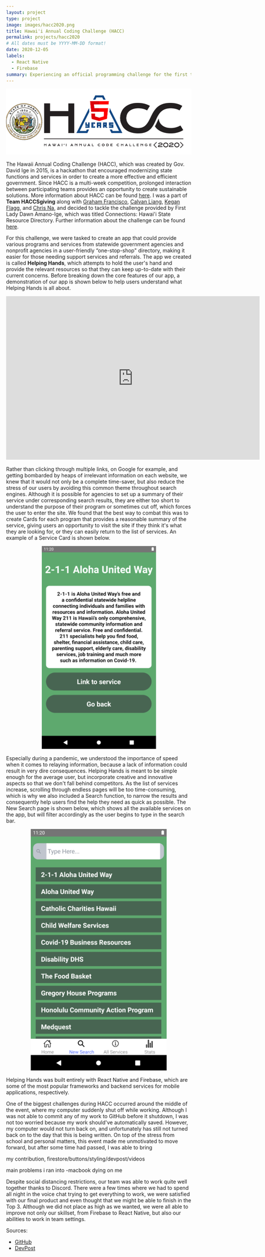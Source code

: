 ```yaml
---
layout: project
type: project
image: images/hacc2020.png
title: Hawai'i Annual Coding Challenge (HACC)
permalink: projects/hacc2020
# All dates must be YYYY-MM-DD format!
date: 2020-12-05
labels:
  - React Native
  - Firebase
summary: Experiencing an official programming challenge for the first time as a part of Team HACCsgiving.
---
```


<img class="ui huge middle image" src="../images/hacc2020.png">

The Hawaii Annual Coding Challenge (HACC), which was created by Gov. David Ige in 2015, is a hackathon that encouraged modernizing state functions and services in order to create a more effective and efficient government. Since HACC is a multi-week competition, prolonged interaction between participating teams provides an opportunity to create sustainable solutions. More information about HACC can be found <a href="https://hacc.hawaii.gov/">here</a>. I was a part of **Team HACCSgiving** along with <a href="https://github.com/gbfrancisco">Graham Francisco</a>, <a href="https://github.com/calvan-liang">Calvan Liang</a>, <a href="https://github.com/LukewarmCoffee">Kegan Flagg</a>, and <a href="https://github.com/chrisjna">Chris Na</a>, and decided to tackle the challenge provided by First Lady Dawn Amano-Ige, which was titled Connections: Hawai'i State Resource Directory. Further information about the challenge can be found <a href="https://hacc.hawaii.gov/wp-content/uploads/2020/10/Challenge_2020_ResourceDirectory.pdf">here</a>.

For this challenge, we were tasked to create an app that could provide various programs and services from statewide government agencies and nonprofit agencies in a user-friendly “one-stop-shop" directory, making it easier for those needing support services and referrals. The app we created is called **Helping Hands**, which attempts to hold the user's hand and provide the relevant resources so that they can keep up-to-date with their current concerns. Before breaking down the core features of our app, a demonstration of our app is shown below to help users understand what Helping Hands is all about.

<iframe width="690" height="445" src="https://www.youtube.com/embed/pmVGrtbvdLk" frameborder="0" allow="accelerometer; autoplay; clipboard-write; encrypted-media; gyroscope; picture-in-picture" allowfullscreen></iframe>

Rather than clicking through multiple links, on Google for example, and getting bombarded by heaps of irrelevant information on each website, we knew that it would not only be a complete time-saver, but also reduce the stress of our users by avoiding this common theme throughout search engines. Although it is possible for agencies to set up a summary of their service under corresponding search results, they are either too short to understand the purpose of their program or sometimes cut off, which forces the user to enter the site. We found that the best way to combat this was to create Cards for each program that provides a reasonable summary of the service, giving users an opportunity to visit the site if they think it's what they are looking for, or they can easily return to the list of services. An example of a Service Card is shown below.

<p align="center">
  <img class="ui medium image" src="../images/hh_card.PNG">
</p>

Especially during a pandemic, we understood the importance of speed when it comes to relaying information, because a lack of information could result in very dire consequences. Helping Hands is meant to be simple enough for the average user, but incorporate creative and innovative aspects so that we don't fall behind competitors. As the list of services increase, scrolling through endless pages will be too time-consuming, which is why we also included a Search function, to narrow the results and consequently help users find the help they need as quick as possible. The New Search page is shown below, which shows all the available services on the app, but will filter accordingly as the user begins to type in the search bar.

<p align="center">
  <img class="ui medium image" src="../images/hh_search.PNG">
</p>

Helping Hands was built entirely with React Native and Firebase, which are some of the most popular frameworks and backend services for mobile applications, respectively.

One of the biggest challenges during HACC occurred around the middle of the event, where my computer suddenly shut off while working. Although I was not able to commit any of my work to GitHub before it shutdown, I was not too worried because my work should've automatically saved. However, my computer would not turn back on, and unfortunately has still not turned back on to the day that this is being written. On top of the stress from school and personal matters, this event made me unmotivated to move forward, but after some time had passed, I was able to bring

my contribution, firestore/buttons/styling/devpost/videos

main problems i ran into -macbook dying on me

Despite social distancing restrictions, our team was able to work quite well together thanks to Discord. There were a few times where we had to spend all night in the voice chat trying to get everything to work, we were satisfied with our final product and even thought that we might be able to finish in the Top 3. Although we did not place as high as we wanted, we were all able to improve not only our skillset, from Firebase to React Native, but also our abilities to work in team settings.


Sources:
 - <a href="https://github.com/HACC2020/HACCsgiving">GitHub</a>
 - <a href="https://devpost.com/software/helping-hands-o96srp">DevPost</a>
